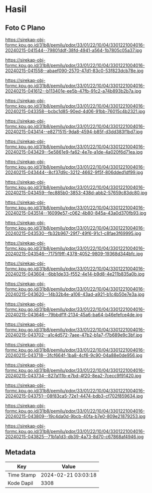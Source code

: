 # Hasil

## Foto C Plano

https://sirekap-obj-formc.kpu.go.id/31b8/pemilu/pdpr/33/01/22/10/04/3301221004016-20240215-041544--79801ddf-38fd-4941-a564-1b7805c05a37.jpg

https://sirekap-obj-formc.kpu.go.id/31b8/pemilu/pdpr/33/01/22/10/04/3301221004016-20240215-041558--abaef090-2570-47d1-83c0-53f823dcb78e.jpg

https://sirekap-obj-formc.kpu.go.id/31b8/pemilu/pdpr/33/01/22/10/04/3301221004016-20240215-041612--b113401e-ee5b-47fb-91c2-a74b893b2b7a.jpg

https://sirekap-obj-formc.kpu.go.id/31b8/pemilu/pdpr/33/01/22/10/04/3301221004016-20240215-043358--bcbc1d85-90ed-4d06-91bb-76015c4b2321.jpg

https://sirekap-obj-formc.kpu.go.id/31b8/pemilu/pdpr/33/01/22/10/04/3301221004016-20240215-043414--e8271515-9da8-4594-b85f-d3dd383f1bd7.jpg

https://sirekap-obj-formc.kpu.go.id/31b8/pemilu/pdpr/33/01/22/10/04/3301221004016-20240215-043429--5e5861e9-fa62-4e7e-a1de-4a020f6d71ea.jpg

https://sirekap-obj-formc.kpu.go.id/31b8/pemilu/pdpr/33/01/22/10/04/3301221004016-20240215-043444--8cf37d9c-3212-4662-9f5f-806dded1df99.jpg

https://sirekap-obj-formc.kpu.go.id/31b8/pemilu/pdpr/33/01/22/10/04/3301221004016-20240215-043459--fec885b0-3853-438d-abb2-57659c83dc80.jpg

https://sirekap-obj-formc.kpu.go.id/31b8/pemilu/pdpr/33/01/22/10/04/3301221004016-20240215-043514--16099e57-c062-4b80-845a-43a0d370fb93.jpg

https://sirekap-obj-formc.kpu.go.id/31b8/pemilu/pdpr/33/01/22/10/04/3301221004016-20240215-043530--fb32b967-29f7-49f6-91c1-c8fae3f69995.jpg

https://sirekap-obj-formc.kpu.go.id/31b8/pemilu/pdpr/33/01/22/10/04/3301221004016-20240215-043546--7175f9ff-4378-4052-9809-19368d344bfc.jpg

https://sirekap-obj-formc.kpu.go.id/31b8/pemilu/pdpr/33/01/22/10/04/3301221004016-20240215-043604--6bb1de33-f552-4e14-b9d8-4e211b835a0b.jpg

https://sirekap-obj-formc.kpu.go.id/31b8/pemilu/pdpr/33/01/22/10/04/3301221004016-20240215-043620--14b32b4e-a106-43ad-a921-b1c4b50e7e3a.jpg

https://sirekap-obj-formc.kpu.go.id/31b8/pemilu/pdpr/33/01/22/10/04/3301221004016-20240215-043646--79bbdf1f-2134-45a6-ba64-b46efefce4de.jpg

https://sirekap-obj-formc.kpu.go.id/31b8/pemilu/pdpr/33/01/22/10/04/3301221004016-20240215-043702--a1c4d572-7aee-47b2-b1a7-f7b689e9c3bf.jpg

https://sirekap-obj-formc.kpu.go.id/31b8/pemilu/pdpr/33/01/22/10/04/3301221004016-20240215-043718--3fcf664f-1ba8-4cf6-9c90-04a88e0de956.jpg

https://sirekap-obj-formc.kpu.go.id/31b8/pemilu/pdpr/33/01/22/10/04/3301221004016-20240215-043734--827a111b-e7bd-4f20-8ea2-7cecc9f91420.jpg

https://sirekap-obj-formc.kpu.go.id/31b8/pemilu/pdpr/33/01/22/10/04/3301221004016-20240215-043751--08f83ca5-72e1-4474-bdb3-cf702f859634.jpg

https://sirekap-obj-formc.kpu.go.id/31b8/pemilu/pdpr/33/01/22/10/04/3301221004016-20240215-043809--19c4da0d-9bcb-40fa-b7e0-809e21879253.jpg

https://sirekap-obj-formc.kpu.go.id/31b8/pemilu/pdpr/33/01/22/10/04/3301221004016-20240215-043825--71b1a1d3-db39-4a73-8d70-c67868af4946.jpg


## Metadata

| Key        | Value               |
| ---------- | ------------------- |
| Time Stamp | 2024-02-21 03:03:18 |
| Kode Dapil | 3308                |



